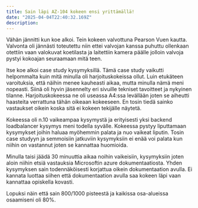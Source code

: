 ```yaml
---
title: Sain läpi AZ-104 kokeen ensi yrittämällä!
date: "2025-04-04T22:40:32.169Z"
description: 
---
```


Vähän jännitti kun koe alkoi. Tein kokeen valvottuna Pearson Vuen kautta. Valvonta oli jännästi toteutettu niin ettei valvojan kanssa puhuttu ollenkaan otettiin vaan valokuvat
koetilasta ja laitettiin kamera päälle jolloin valvoja pystyi kokoajan seuraamaan mitä teen. 

Itse koe alkoi case study kysymyksillä. Tämä case study vaikutti helpommalta kuin mitä minulla oli harjoituskokeissa ollut. Luin etukäteen varoituksia, että näihin menee
kauheasti aikaa, mutta minulla nämä meni nopeasti. Siinä oli hyvin jäsennelty eri sivuille tekniset tavoitteet ja nykyinen tilanne. Harjoituskokeessa ne oli useassa A4:ssa levällään joten se aiheutti haasteita verrattuna tähän oikeaan kokeeseen. En tosin tiedä sainko vastaukset oikein koska sitä ei kokeen tekijälle näytetä.

Kokeessa oli n.10 vaikeampaa kysymystä ja erityisesti yksi backend loadbalancer kysymys meni todella syvälle. Kokeessa pystyy liputtamaan kysymykset joihin haluaa myöhemmin palata ja nuo vaikeat liputin. Tosin case studyyn ja semmoisiin jatkuviin kysymyksiin ei enää voi palata kun niihin on vastannut joten se kannattaa huomioida.

Minulla taisi jäädä 30 minuuttia aikaa noihin vaikeisiin, kysymyksiin joten aloin niihin etsiä vastauksia Microsoftin azure dokumentaatiosta. Yhden kysymyksen sain todennäköisesti korjattua oikein dokumentaation avulla. Ei kannata luottaa siihen että dokumentaation avulla saa kokeen läpi vaan kannattaa opiskella kovasti.

Lopuksi näin että sain 800/1000 pisteestä ja kaikissa osa-alueissa osaamiseni oli 80%.

